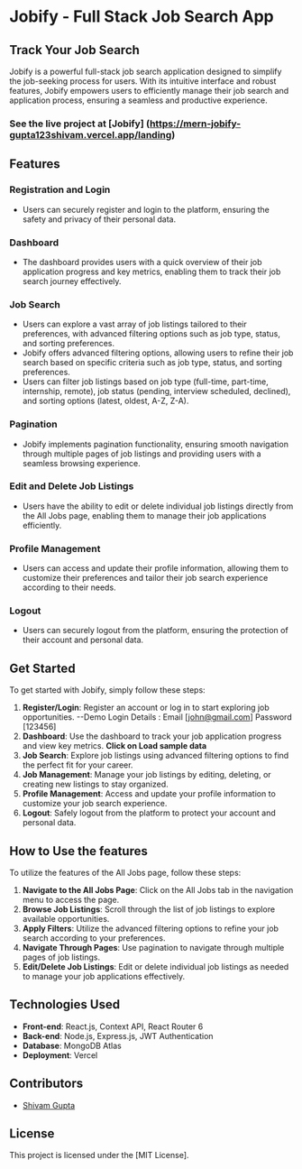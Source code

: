 # Jobify - Full Stack Job Search App
## Track Your Job Search
Jobify is a powerful full-stack job search application designed to simplify the job-seeking process for users. With its intuitive interface and robust features, Jobify empowers users to efficiently manage their job search and application process, ensuring a seamless and productive experience.

### See the live project at [Jobify] (https://mern-jobify-gupta123shivam.vercel.app/landing)

## Features

### Registration and Login
- Users can securely register and login to the platform, ensuring the safety and privacy of their personal data.

### Dashboard
- The dashboard provides users with a quick overview of their job application progress and key metrics, enabling them to track their job search journey effectively.

### Job Search
- Users can explore a vast array of job listings tailored to their preferences, with advanced filtering options such as job type, status, and sorting preferences.
- Jobify offers advanced filtering options, allowing users to refine their job search based on specific criteria such as job type, status, and sorting preferences.
- Users can filter job listings based on job type (full-time, part-time, internship, remote), job status (pending, interview scheduled, declined), and sorting options (latest, oldest, A-Z, Z-A).

### Pagination
- Jobify implements pagination functionality, ensuring smooth navigation through multiple pages of job listings and providing users with a seamless browsing experience.

### Edit and Delete Job Listings
- Users have the ability to edit or delete individual job listings directly from the All Jobs page, enabling them to manage their job applications efficiently.

### Profile Management
- Users can access and update their profile information, allowing them to customize their preferences and tailor their job search experience according to their needs.

### Logout
- Users can securely logout from the platform, ensuring the protection of their account and personal data.

## Get Started
To get started with Jobify, simply follow these steps:
1. **Register/Login**: Register an account or log in to start exploring job opportunities.
  --Demo Login Details : Email [john@gmail.com]  Password [123456]
2. **Dashboard**: Use the dashboard to track your job application progress and view key metrics. **Click on Load sample data**
3. **Job Search**: Explore job listings using advanced filtering options to find the perfect fit for your career.
4. **Job Management**: Manage your job listings by editing, deleting, or creating new listings to stay organized.
5. **Profile Management**: Access and update your profile information to customize your job search experience.
6. **Logout**: Safely logout from the platform to protect your account and personal data.

## How to Use the features
To utilize the features of the All Jobs page, follow these steps:
1. **Navigate to the All Jobs Page**: Click on the All Jobs tab in the navigation menu to access the page.
2. **Browse Job Listings**: Scroll through the list of job listings to explore available opportunities.
3. **Apply Filters**: Utilize the advanced filtering options to refine your job search according to your preferences.
4. **Navigate Through Pages**: Use pagination to navigate through multiple pages of job listings.
5. **Edit/Delete Job Listings**: Edit or delete individual job listings as needed to manage your job applications effectively.


## Technologies Used
- **Front-end**: React.js, Context API, React Router 6
- **Back-end**: Node.js, Express.js, JWT Authentication
- **Database**: MongoDB Atlas
- **Deployment**: Vercel

## Contributors
- [Shivam Gupta](https://github.com/gupta123shivam)

## License
This project is licensed under the [MIT License].



